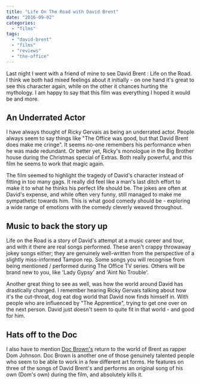```yaml
---
title: "Life On The Road with David Brent"
date: "2016-09-02"
categories: 
  - "films"
tags: 
  - "david-brent"
  - "films"
  - "reviews"
  - "the-office"
---
```


Last night I went with a friend of mine to see David Brent : Life on the Road. I think we both had mixed feelings about it initially - on one hand it's great to see this character again, while on the other it chances hurting the mythology. I am happy to say that this film was everything I hoped it would be and more.

## An Underrated Actor

I have always thought of Ricky Gervais as being an underrated actor. People always seem to say things like "The Office was good, but that David Brent does make me cringe". It seems no-one remembers his performance when he was made redundant. Or better yet, Ricky's monologue in the Big Brother house during the Christmas special of Extras. Both really powerful, and this film he seems to work that magic again.

The film seemed to highlight the tragedy of David's character instead of fitting in too many gags. It really did feel like a man's last ditch effort to make it to what he thinks his perfect life should be. The jokes are often at David's expense, and while often very funny, still managed to make me sympathetic towards him. This is what good comedy should be - exploring a wide range of emotions with the comedy cleverly weaved throughout.

## Music to back the story up

Life on the Road is a story of David's attempt at a music career and tour, and with it there are real songs performed. These aren't crappy throwaway jokey songs either; they are genuinely well-written from the perspective of a slightly miss-informed Tampon rep. Some songs you will recognise from being mentioned / performed during The Office TV series. Others will be brand new to you, like 'Lady Gypsy' and 'Aint No Trouble'.

Another great thing to see as well, was how the world around David has drastically changed. I remember hearing Ricky Gervais talking about how it's the cut-throat, dog eat dog world that David now finds himself in. With people who are influenced by "The Apprentice", trying to get one over on the next person. David just doesn't seem to quite fit in that world - and good for him.

## Hats off to the Doc

I also have to mention [Doc Brown's](https://www.docbrown.co.uk/tv-film/) return to the world of Brent as rapper Dom Johnson. Doc Brown is another one of those genuinely talented people who seem to be able to work in a few different art forms. He features on three of the songs of David Brent's and performs an original song of his own (Dom's own) during the film, and absolutely kills it.
